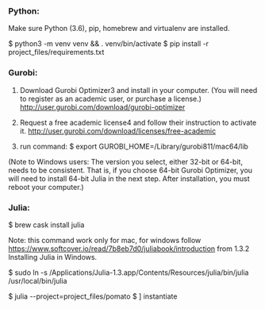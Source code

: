 ### Python:

Make sure Python (3.6), pip, homebrew and virtualenv are installed.

$ python3 -m venv venv && . venv/bin/activate
$ pip install -r project_files/requirements.txt


### Gurobi:

1. Download Gurobi Optimizer3 and install in your computer. (You will need to register as an academic user, or purchase a license.)
http://user.gurobi.com/download/gurobi-optimizer

2. Request a free academic license4 and follow their instruction to activate it.
http://user.gurobi.com/download/licenses/free-academic

3. run command:
$ export GUROBI_HOME=/Library/gurobi811/mac64/lib

(Note to Windows users: The version you select, either 32-bit or 64-bit, needs to be consistent. That is, if you choose 64-bit Gurobi Optimizer, you will need to install 64-bit Julia in the next step. After installation, you must reboot your computer.)

### Julia: 

$ brew cask install julia 

Note: this command work only for mac, for windows follow https://www.softcover.io/read/7b8eb7d0/juliabook/introduction from 1.3.2 Installing Julia in Windows.  

$ sudo ln -s /Applications/Julia-1.3.app/Contents/Resources/julia/bin/julia /usr/local/bin/julia

$ julia --project=project_files/pomato
$ ] instantiate
